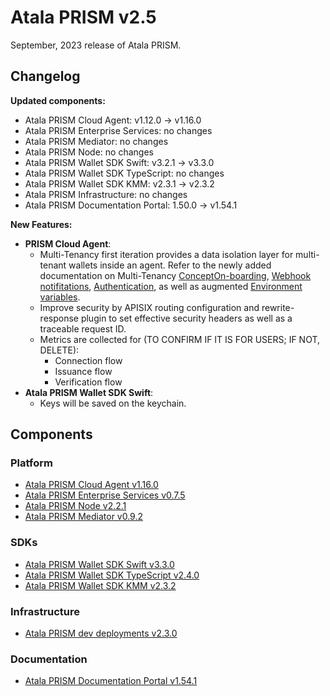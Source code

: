 # Atala PRISM v2.5

September, 2023 release of Atala PRISM.

## Changelog

**Updated components:**

- Atala PRISM Cloud Agent: v1.12.0 -> v1.16.0
- Atala PRISM Enterprise Services: no changes
- Atala PRISM Mediator: no changes
- Atala PRISM Node: no changes
- Atala PRISM Wallet SDK Swift: v3.2.1 -> v3.3.0
- Atala PRISM Wallet SDK TypeScript: no changes
- Atala PRISM Wallet SDK KMM: v2.3.1 -> v2.3.2
- Atala PRISM Infrastructure: no changes
- Atala PRISM Documentation Portal: 1.50.0 -> v1.54.1

**New Features:**

- **PRISM Cloud Agent**:
  - Multi-Tenancy first iteration provides a data isolation layer for multi-tenant wallets inside an agent. Refer to the newly added documentation on Multi-Tenancy [Concept](https://staging-docs.atalaprism.io/docs/concepts/multi-tenancy)[On-boarding](https://staging-docs.atalaprism.io/tutorials/multitenancy/tenant-onboarding), [Webhook notifitations](https://staging-docs.atalaprism.io/tutorials/webhooks/webhook), [Authentication](https://staging-docs.atalaprism.io/docs/atala-prism/prism-cloud-agent/authentication), as well as augmented [Environment variables](https://staging-docs.atalaprism.io/docs/atala-prism/prism-cloud-agent/environment-variables).
  - Improve security by APISIX routing configuration and rewrite-response plugin to set effective security headers as well as a traceable request ID.
  - Metrics are collected for (TO CONFIRM IF IT IS FOR USERS; IF NOT, DELETE):
    - Connection flow
    - Issuance flow
    - Verification flow
- **Atala PRISM Wallet SDK Swift**:
  - Keys will be saved on the keychain. 

## Components

### Platform
* [Atala PRISM Cloud Agent v1.16.0](https://github.com/input-output-hk/atala-prism-building-blocks/releases/tag/prism-agent-v1.16.0)
* [Atala PRISM Enterprise Services v0.7.5](https://github.com/input-output-hk/atala-prism-products/releases/tag/prism-enterprise-services-v0.7.5)
* [Atala PRISM Node v2.2.1](https://github.com/input-output-hk/atala-prism/releases/tag/v2.2.1)
* [Atala PRISM Mediator v0.9.2](https://github.com/input-output-hk/atala-prism-mediator/releases/tag/prism-mediator-v0.9.2)

### SDKs

* [Atala PRISM Wallet SDK Swift v3.3.0](https://github.com/input-output-hk/atala-prism-wallet-sdk-swift/releases/tag/3.3.0)
* [Atala PRISM Wallet SDK TypeScript v2.4.0](https://github.com/input-output-hk/atala-prism-wallet-sdk-ts/releases/tag/v2.4.0)
* [Atala PRISM Wallet SDK KMM v2.3.2](https://github.com/input-output-hk/atala-prism-wallet-sdk-kmm/releases/tag/v2.3.2)

### Infrastructure

* [Atala PRISM dev deployments v2.3.0](https://github.com/input-output-hk/atala-prism-dev-deployments/releases/tag/v2.3.0)

### Documentation
* [Atala PRISM Documentation Portal v1.54.1](https://github.com/input-output-hk/atala-prism-docs/releases/tag/v1.54.1)
